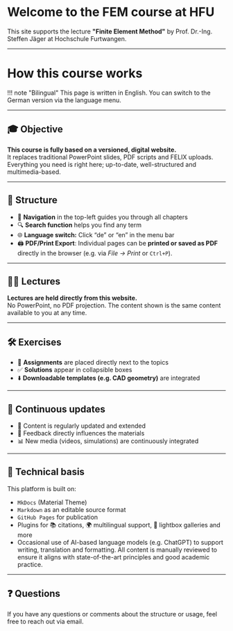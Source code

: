 # Welcome to the FEM course at HFU

This site supports the lecture **"Finite Element Method"** by Prof. Dr.-Ing. Steffen Jäger at Hochschule Furtwangen.

---
# How this course works

!!! note "Bilingual"
    This page is written in English. You can switch to the German version via the language menu.

---

## 🎓 Objective

**This course is fully based on a versioned, digital website.**  
It replaces traditional PowerPoint slides, PDF scripts and FELIX uploads. Everything you need is right here; up-to-date, well-structured and multimedia-based.

---

## 🧭 Structure

- 📂 **Navigation** in the top-left guides you through all chapters  
- 🔍 **Search function** helps you find any term  
- 🌐 **Language switch:** Click “de” or “en” in the menu bar  
- 🖨️ **PDF/Print Export**: Individual pages can be **printed or saved as PDF** directly in the browser (e.g. via *File → Print* or `Ctrl+P`).


---

## 🧑‍🏫 Lectures

**Lectures are held directly from this website.**  
No PowerPoint, no PDF projection. The content shown is the same content available to you at any time.

---

## 🛠️ Exercises

- 📘 **Assignments** are placed directly next to the topics  
- ✅ **Solutions** appear in collapsible boxes 
- ⬇️ **Downloadable templates (e.g. CAD geometry)** are integrated  

---

## 🔁 Continuous updates

- 📅 Content is regularly updated and extended  
- 🧪 Feedback directly influences the materials  
- 📊 New media (videos, simulations) are continuously integrated  

---

## 🧩 Technical basis

This platform is built on:

- `MkDocs` (Material Theme)
- `Markdown` as an editable source format
- `GitHub Pages` for publication
- Plugins for 📚 citations, 🌍 multilingual support, 🔦 lightbox galleries and more
- Occasional use of AI-based language models (e.g. ChatGPT) to support writing, translation and formatting. All content is manually reviewed to ensure it aligns with state-of-the-art principles and good academic practice.


---

## ❓ Questions

If you have any questions or comments about the structure or usage, feel free to reach out via email.

